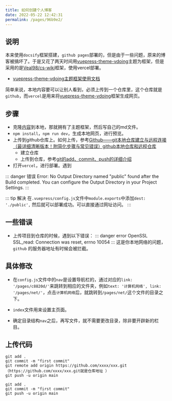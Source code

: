 ```yaml
---
title: 如何创建个人博客
date: 2022-05-22 12:42:31
permalink: /pages/96b9e2/
---
```



## 说明

本来使用`docsify`框架搭建，`github pages`部署的，但是由于一些问题，原来的博客被搞坏了。于是又花了两天时间用[vuepress-theme-vdoing](https://github.com/xugaoyi/vuepress-theme-vdoing)主题为框架，但是采用的是[Veal98/cs-wiki](https://github.com/Veal98/cs-wiki/tree/master/vuepress-doc)框架，使用vercel部署。

- [ vuepress-theme-vdoing主题框架使用文档](https://doc.xugaoyi.com/pages/d0d7eb/#普通卡片列表)

简单来说，本地内容要可以让别人看到，必须上传到一个仓库里，这个仓库就是`github`，而`vercel`是用来将[vuepress-theme-vdoing](https://github.com/xugaoyi/vuepress-theme-vdoing)框架生成网页。



## 步骤

- 克隆[内容](https://github.com/peirsist/eewiki)到本地，那就拥有了主题框架，然后写自己的md文件。
- `npm install`，`npm run dev`，生成本地网页，进行预览。
- 上传到github仓库上。如何上传，参考[Github——git本地仓库建立与远程连接（最详细清晰版本！附简化步骤与常见错误）github本地仓库和远程仓库](https://blog.csdn.net/qq_29493173/article/details/113094143)
  - 建立仓库
  - 上传到仓库，参考[git的add、commit、push的详细介绍 ](https://www.jianshu.com/p/2e1d551b8261)
- 打开`vercel`，进行部署。遇到

::: danger 错误
Error: No Output Directory named "public" found after the Build completed. You can configure the Output Directory in your Project Settings.
:::

::: tip 解决
在`.vuepress/config.js`文件中`module.exports`中添加`dest: './public',` 然后就可以部署成功。可以直接通过网址访问。
:::





## 一些错误


- 上传项目到仓库的时候，遇到以下错误：
::: danger error
OpenSSL SSL_read: Connection was reset, errno 10054
:::
这是你本地网络的问题，`github` 的服务器地址有时候会被拦截。



## 具体修改

- 在`config.js`文件中的`nav`是设置导航栏的，通过对应的`link: '/pages/c8820d/'`来跳转到相应的文件夹，例如`text: '计算机网络', link: '/pages/net/'`，点击`计算机网络`后，就跳转到`/pages/net/`这个文件的目录之下。

- `index`文件用来设置主页面。

- 确定目录结构`nav`之后，再写文件，就不需要更改目录，除非要开辟新的栏目。


## 上传代码

```shell
git add .
git commit -m "first commit"
git remote add origin https://github.com/xxxx/xxx.git（https://github.com/xxxx/xxx.git就是仓库地址 ）
git push -u origin main
```

```shell
git add .
git commit -m "first commit"
git push -u origin main
```